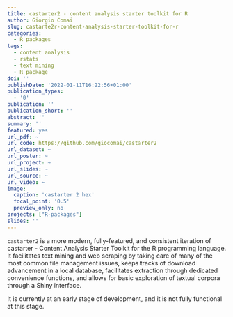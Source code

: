 ```yaml
---
title: castarter2 - content analysis starter toolkit for R
author: Giorgio Comai
slug: castarte2r-content-analysis-starter-toolkit-for-r
categories:
  - R packages
tags:
  - content analysis
  - rstats
  - text mining
  - R package
doi: ''
publishDate: '2022-01-11T16:22:56+01:00'
publication_types:
  - '0'
publication: ''
publication_short: ''
abstract: ''
summary: ''
featured: yes
url_pdf: ~
url_code: https://github.com/giocomai/castarter2
url_dataset: ~
url_poster: ~
url_project: ~
url_slides: ~
url_source: ~
url_video: ~
image:
  caption: 'castarter 2 hex'
  focal_point: '0.5'
  preview_only: no
projects: ["R-packages"]
slides: ''
---
```


`castarter2` is a more modern, fully-featured, and consistent iteration of castarter - Content Analysis Starter Toolkit for the R programming language. It facilitates text mining and web scraping by taking care of many of the most common file management issues, keeps tracks of download advancement in a local database, facilitates extraction through dedicated convenience functions, and allows for basic exploration of textual corpora through a Shiny interface.

It is currently at an early stage of development, and it is not fully functional at this stage.
